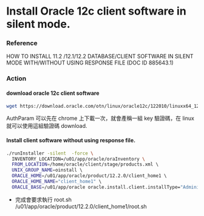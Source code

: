 # Install Oracle 12c client software in silent mode.

### Reference     
HOW TO INSTALL 11.2 /12.1/12.2 DATABASE/CLIENT SOFTWARE IN SILENT MODE WITH/WITHOUT USING RESPONSE FILE (DOC ID 885643.1)


### Action


#### download oracle 12c client software    
```bash
wget https://download.oracle.com/otn/linux/oracle12c/122010/linuxx64_12201_client.zip?AuthParam=155676238xxxxxxxxxxxx34fd758d
```

AuthParam 可以先在 chrome 上下載一次，就會產稱一組 key 驗證碼，在 linux 就可以使用這組驗證碼 download.

#### Install client software without using response file.    
```bash
./runInstaller -silent  -force \
  INVENTORY_LOCATION=/u01/app/oracle/oraInventory \    
  FROM_LOCATION=/home/oracle/client/stage/products.xml \    
  UNIX_GROUP_NAME=oinstall \    
  ORACLE_HOME=/u01/app/oracle/product/12.2.0/client_home1 \    
  ORACLE_HOME_NAME="client_home1" \    
  ORACLE_BASE=/u01/app/oracle oracle.install.client.installType="Administrator"
```

* 完成會要求執行 root.sh    
    /u01/app/oracle/product/12.2.0/client_home1/root.sh
